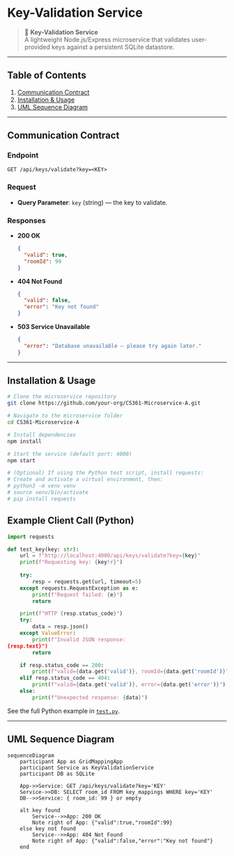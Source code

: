 # Key-Validation Service

> 🔑 **Key-Validation Service**  
> A lightweight Node.js/Express microservice that validates user-provided keys against a persistent SQLite datastore.

---

## Table of Contents

1. [Communication Contract](#communication-contract)
2. [Installation & Usage](#installation--usage)
3. [UML Sequence Diagram](#uml-sequence-diagram)
---

## Communication Contract

### Endpoint

```http
GET /api/keys/validate?key=<KEY>
```

### Request

* **Query Parameter**: `key` (string) — the key to validate.

### Responses

* **200 OK**

  ```json
  {
    "valid": true,
    "roomId": 99
  }
  ```
* **404 Not Found**

  ```json
  {
    "valid": false,
    "error": "Key not found"
  }
  ```
* **503 Service Unavailable**

  ```json
  {
    "error": "Database unavailable — please try again later."
  }
  ```

---

## Installation & Usage

```bash
# Clone the microservice repository
git clone https://github.com/your-org/CS361-Microservice-A.git

# Navigate to the microservice folder
cd CS361-Microservice-A

# Install dependencies
npm install

# Start the service (default port: 4000)
npm start

# (Optional) If using the Python test script, install requests:
# Create and activate a virtual environment, then:
# python3 -m venv venv
# source venv/bin/activate
# pip install requests

```

## Example Client Call (Python)

```python
import requests

def test_key(key: str):
    url = f"http://localhost:4000/api/keys/validate?key={key}"
    print(f"Requesting key: {key!r}")
    
    try:
        resp = requests.get(url, timeout=5)
    except requests.RequestException as e:
        print(f"Request failed: {e}")
        return

    print(f"HTTP {resp.status_code}")
    try:
        data = resp.json()
    except ValueError:
        print(f"Invalid JSON response:
{resp.text}")
        return

    if resp.status_code == 200:
        print(f"valid={data.get('valid')}, roomId={data.get('roomId')}")
    elif resp.status_code == 404:
        print(f"valid={data.get('valid')}, error={data.get('error')}")
    else:
        print(f"Unexpected response: {data}")
```
See the full Python example in [`test.py`](test.py).

---

## UML Sequence Diagram

```mermaid
sequenceDiagram
    participant App as GridMappingApp
    participant Service as KeyValidationService
    participant DB as SQLite

    App->>Service: GET /api/keys/validate?key='KEY'
    Service->>DB: SELECT room_id FROM key_mappings WHERE key='KEY'
    DB-->>Service: { room_id: 99 } or empty

    alt key found
        Service-->>App: 200 OK  
        Note right of App: {"valid":true,"roomId":99}
    else key not found
        Service-->>App: 404 Not Found  
        Note right of App: {"valid":false,"error":"Key not found"}
    end
```

